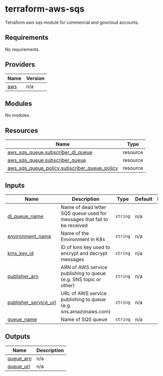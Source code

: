 # terraform-aws-sqs
Terraform aws sqs module for commercial and govcloud accounts.

<!-- BEGIN_TF_DOCS -->
## Requirements

No requirements.

## Providers

| Name | Version |
|------|---------|
| <a name="provider_aws"></a> [aws](#provider\_aws) | n/a |

## Modules

No modules.

## Resources

| Name | Type |
|------|------|
| [aws_sqs_queue.subscriber_dl_queue](https://registry.terraform.io/providers/hashicorp/aws/latest/docs/resources/sqs_queue) | resource |
| [aws_sqs_queue.subscriber_queue](https://registry.terraform.io/providers/hashicorp/aws/latest/docs/resources/sqs_queue) | resource |
| [aws_sqs_queue_policy.subscriber_queue_policy](https://registry.terraform.io/providers/hashicorp/aws/latest/docs/resources/sqs_queue_policy) | resource |

## Inputs

| Name | Description | Type | Default | Required |
|------|-------------|------|---------|:--------:|
| <a name="input_dl_queue_name"></a> [dl\_queue\_name](#input\_dl\_queue\_name) | Name of dead letter SQS queue used for messages that fail to be received | `string` | n/a | yes |
| <a name="input_environment_name"></a> [environment\_name](#input\_environment\_name) | Name of the Environment in K8s | `string` | n/a | yes |
| <a name="input_kms_key_id"></a> [kms\_key\_id](#input\_kms\_key\_id) | ID of kms key used to encrypt and decrypt messages | `string` | n/a | yes |
| <a name="input_publisher_arn"></a> [publisher\_arn](#input\_publisher\_arn) | ARN of AWS service publishing to queue (e.g. SNS topic or other) | `string` | n/a | yes |
| <a name="input_publisher_service_url"></a> [publisher\_service\_url](#input\_publisher\_service\_url) | URL of AWS service publishing to queue (e.g. sns.amazonaws.com) | `string` | n/a | yes |
| <a name="input_queue_name"></a> [queue\_name](#input\_queue\_name) | Name of SQS queue | `string` | n/a | yes |

## Outputs

| Name | Description |
|------|-------------|
| <a name="output_queue_arn"></a> [queue\_arn](#output\_queue\_arn) | n/a |
| <a name="output_queue_url"></a> [queue\_url](#output\_queue\_url) | n/a |
<!-- END_TF_DOCS -->